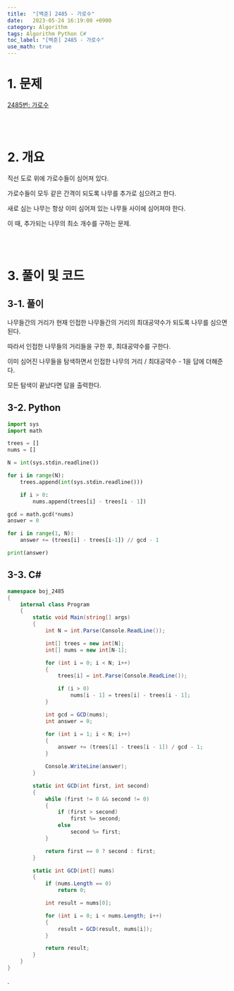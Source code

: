 ```yaml
---
title:  "[백준] 2485 - 가로수"
date:   2023-05-24 16:19:00 +0900
category: Algorithm
tags: Algorithm Python C#
toc_label: "[백준] 2485 - 가로수"
use_math: true
---
```


# 1. 문제
[2485번: 가로수](https://www.acmicpc.net/problem/2485)


<br/>
<br/>

# 2. 개요
직선 도로 위에 가로수들이 심어져 있다.

가로수들이 모두 같은 간격이 되도록 나무를 추가로 심으려고 한다.

새로 심는 나무는 항상 이미 심어져 있는 나무들 사이에 심어져야 한다.

이 때, 추가되는 나무의 최소 개수를 구하는 문제.

<br/>
<br/>

# 3. 풀이 및 코드
## 3-1. 풀이
나무들간의 거리가 현재 인접한 나무들간의 거리의 최대공약수가 되도록 나무를 심으면 된다.

따라서 인접한 나무들의 거리들을 구한 후, 최대공약수를 구한다.

이미 심어진 나무들을 탐색하면서 인접한 나무의 거리 / 최대공약수 - 1을 답에 더해준다.

모든 탐색이 끝났다면 답을 출력한다.

## 3-2. Python

```python
import sys
import math

trees = []
nums = []

N = int(sys.stdin.readline())

for i in range(N):
    trees.append(int(sys.stdin.readline()))

    if i > 0:
        nums.append(trees[i] - trees[i - 1])

gcd = math.gcd(*nums)
answer = 0

for i in range(1, N):
    answer += (trees[i] - trees[i-1]) // gcd - 1

print(answer)
```

## 3-3. C#

```csharp
namespace boj_2485
{
    internal class Program
    {
        static void Main(string[] args)
        {
            int N = int.Parse(Console.ReadLine());

            int[] trees = new int[N];
            int[] nums = new int[N-1];

            for (int i = 0; i < N; i++)
            {
                trees[i] = int.Parse(Console.ReadLine());

                if (i > 0)
                    nums[i - 1] = trees[i] - trees[i - 1];
            }

            int gcd = GCD(nums);
            int answer = 0;

            for (int i = 1; i < N; i++)
            {
                answer += (trees[i] - trees[i - 1]) / gcd - 1;
            }

            Console.WriteLine(answer);
        }

        static int GCD(int first, int second)
        {
            while (first != 0 && second != 0)
            {
                if (first > second)
                    first %= second;
                else
                    second %= first;
            }

            return first == 0 ? second : first;
        }

        static int GCD(int[] nums)
        {
            if (nums.Length == 0)
                return 0;

            int result = nums[0];

            for (int i = 0; i < nums.Length; i++)
            {
                result = GCD(result, nums[i]);
            }

            return result;
        }
    }
}
```

.